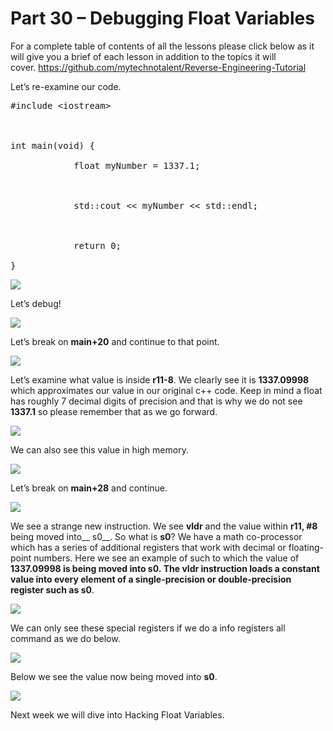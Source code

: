 # Part 30 – Debugging Float Variables

For a complete table of contents of all the lessons please click below as it will give you a brief of each lesson in addition to the topics it will cover.&nbsp;https://github.com/mytechnotalent/Reverse-Engineering-Tutorial

Let’s re-examine our code.

<pre spellcheck="false">#include &lt;iostream&gt;

&nbsp;

int main(void) {

&nbsp;&nbsp;&nbsp;&nbsp;&nbsp;&nbsp;&nbsp;&nbsp;&nbsp;&nbsp;&nbsp; float myNumber = 1337.1;

&nbsp;

&nbsp;&nbsp;&nbsp;&nbsp;&nbsp;&nbsp;&nbsp;&nbsp;&nbsp;&nbsp;&nbsp; std::cout &lt;&lt; myNumber &lt;&lt; std::endl;

&nbsp;

&nbsp;&nbsp;&nbsp;&nbsp;&nbsp;&nbsp;&nbsp;&nbsp;&nbsp;&nbsp;&nbsp; return 0;

}
</pre>

<div class="slate-resizable-image-embed slate-image-embed__resize-full-width"><img src="https://media-exp1.licdn.com/dms/image/C5612AQE-W2lfO5Z_cA/article-inline_image-shrink_1000_1488/0/1521196070985?e=1614211200&amp;v=beta&amp;t=RWKXhZZGZHVCzAbQtV-bQK7Ea8Fy409f51OkQbHqysE"/></div>

Let’s debug!

<div class="slate-resizable-image-embed slate-image-embed__resize-full-width"><img src="https://media-exp1.licdn.com/dms/image/C5612AQFmb2yUlPGMOA/article-inline_image-shrink_1000_1488/0/1521196099167?e=1614211200&amp;v=beta&amp;t=COWt7C0rXVbWEbqXg3AyIWNcPiITn23wXT0GjrKqFuo"/></div>

Let’s break on __main+20__ and continue to that point.

<div class="slate-resizable-image-embed slate-image-embed__resize-full-width"><img src="https://media-exp1.licdn.com/dms/image/C5612AQFpDjN2vhgKeQ/article-inline_image-shrink_1000_1488/0/1521196123405?e=1614211200&amp;v=beta&amp;t=0I1-YcZ7owFNpbnG-6OLqxIwPj_9j6Gi94sGCGeIvPc"/></div>

Let’s examine what value is inside __r11-8__.&nbsp;We clearly see it is __1337.09998__ which approximates our value in our original c++ code.&nbsp;Keep in mind a float has roughly 7 decimal digits of precision and that is why we do not see __1337.1__ so please remember that as we go forward.&nbsp;

<div class="slate-resizable-image-embed slate-image-embed__resize-full-width"><img src="https://media-exp1.licdn.com/dms/image/C5612AQEGcCsAFAAzag/article-inline_image-shrink_1000_1488/0/1521196151522?e=1614211200&amp;v=beta&amp;t=sMv2aIBltLU0qTQf2CzrEjvscSq_jCEQWERbXnBxj7I"/></div>

We can also see this value in high memory.

<div class="slate-resizable-image-embed slate-image-embed__resize-full-width"><img src="https://media-exp1.licdn.com/dms/image/C5612AQEYJsBEkFRfmA/article-inline_image-shrink_1000_1488/0/1521196178255?e=1614211200&amp;v=beta&amp;t=T6DXcYhk-HziLrRj9FDcH_Dp5kmxQsmcDr4_A8ryW30"/></div>

Let’s break on __main+28__ and continue.

<div class="slate-resizable-image-embed slate-image-embed__resize-full-width"><img src="https://media-exp1.licdn.com/dms/image/C5612AQGMfcuxt_W1yg/article-inline_image-shrink_1000_1488/0/1521196203419?e=1614211200&amp;v=beta&amp;t=rx-5w_bCf6INOulvfw-g0oh1mQcj5qwXlQBfdc_slNY"/></div>

We see a strange new instruction.&nbsp;We see __vldr__ and the value within __r11, \#8__ being moved into__ s0__.&nbsp;So what is __s0__?&nbsp;We have a math co-processor which has a series of additional registers that work with decimal or floating-point numbers.&nbsp;Here we see an example of such to which the value of __1337.09998 __is being moved into __s0__.&nbsp;The __vldr__ instruction loads a constant value into every element of a single-precision or double-precision register such as__ s0__.

<div class="slate-resizable-image-embed slate-image-embed__resize-full-width"><img src="https://media-exp1.licdn.com/dms/image/C5612AQGASJZmOCaRUQ/article-inline_image-shrink_1000_1488/0/1521196373197?e=1614211200&amp;v=beta&amp;t=S2c5siOgLZbi5XUqD9RZXhDtTnm_C59y-S4pti-PeIs"/></div>

We can only see these special registers if we do a info registers all command as we do below.

<div class="slate-resizable-image-embed slate-image-embed__resize-full-width"><img src="https://media-exp1.licdn.com/dms/image/C5612AQHOWgjk7hN3Tg/article-inline_image-shrink_1000_1488/0/1521196414932?e=1614211200&amp;v=beta&amp;t=iuvSh_U5jZVqNJzIF1lf7wmS3Op9ZJD6OZaRrzL9kFM"/></div>

Below we see the value now being moved into __s0__.

<div class="slate-resizable-image-embed slate-image-embed__resize-full-width"><img src="https://media-exp1.licdn.com/dms/image/C5612AQFIXNMmWUZv2A/article-inline_image-shrink_1000_1488/0/1521196439893?e=1614211200&amp;v=beta&amp;t=8iQ2SdDL1hqmi28FhXsXGym1Vu6wOH7iTJGK2nsz2ug"/></div>

Next week we will dive into Hacking Float Variables.